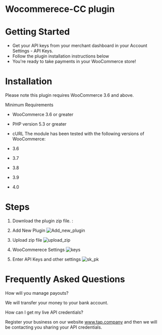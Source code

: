 # Wocommerece-CC plugin
 # Getting Started
  * Get your API keys from your merchant dashboard in your Account Settings - API Keys.
  * Follow the plugin installation instructions below
  * You're ready to take payments in your WooCommerce store!
 # Installation
   Please note this plugin requires WooCommerce 3.6 and above.

   Minimum Requirements

   * WooCommerce 3.6 or greater
   * PHP version 5.3 or greater
   * cURL
   The module has been tested with the following versions of WooCommerce:

   * 3.6
   * 3.7
   * 3.8
   * 3.9
   * 4.0
 # Steps
1. Download the plugin zip file. :
	
2. Add New Plugin
 ![Add_new_plugin](https://github.com/Tap-Payments/woocomerce-plugin/assets/36191420/d6c6efb6-58ee-428c-9bb3-8b0903451c33)
3. Upload zip file
 ![upload_zip](https://github.com/Tap-Payments/Plugin-Woocommerce/assets/36191420/35978f65-9cdd-40f8-93e8-4bd2b3703eb3)
4. WooCommerece Settings
![keys](https://github.com/Tap-Payments/Plugin-Woocommerce/assets/36191420/33c7f3be-c3f2-4181-8d67-d472ebc2362b)
5. Enter API Keys and other settings
 ![sk_pk](https://github.com/Tap-Payments/Plugin-Woocommerce/assets/36191420/c5afde27-072a-4e30-9dfd-739adfbc7d54)

 # Frequently Asked Questions

How will you manage payouts? 

We will transfer your money to your bank account.

How can I get my live API credentials? 

Register your business on our website www.tap.company and then we will be contacting you sharing your API credentials.


